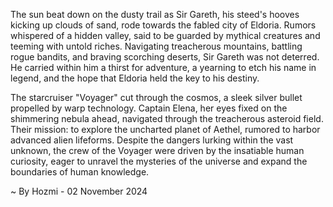 
The sun beat down on the dusty trail as Sir Gareth, his steed's hooves kicking up clouds of sand, rode towards the fabled city of Eldoria. Rumors whispered of a hidden valley, said to be guarded by mythical creatures and teeming with untold riches. Navigating treacherous mountains, battling rogue bandits, and braving scorching deserts, Sir Gareth was not deterred. He carried within him a thirst for adventure, a yearning to etch his name in legend, and the hope that Eldoria held the key to his destiny.

The starcruiser "Voyager" cut through the cosmos, a sleek silver bullet propelled by warp technology. Captain Elena, her eyes fixed on the shimmering nebula ahead, navigated through the treacherous asteroid field. Their mission: to explore the uncharted planet of Aethel, rumored to harbor advanced alien lifeforms. Despite the dangers lurking within the vast unknown, the crew of the Voyager were driven by the insatiable human curiosity, eager to unravel the mysteries of the universe and expand the boundaries of human knowledge. 

~ By Hozmi - 02 November 2024
